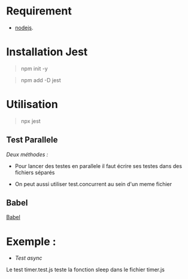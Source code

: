 # Requirement 

- [nodejs](https://nodejs.org/en/download/).

# Installation Jest

> npm init -y 

> npm add -D jest

# Utilisation 

> npx jest

## Test Parallele

*Deux méthodes :*

- Pour lancer des testes en parallele il faut écrire ses testes dans des fichiers séparés

- On peut aussi utiliser test.concurrent au sein d'un meme fichier



## Babel

[Babel](https://jestjs.io/docs/en/getting-started#using-babel)

# Exemple :

- *Test async*  

Le test timer.test.js teste la fonction sleep dans le fichier timer.js 



